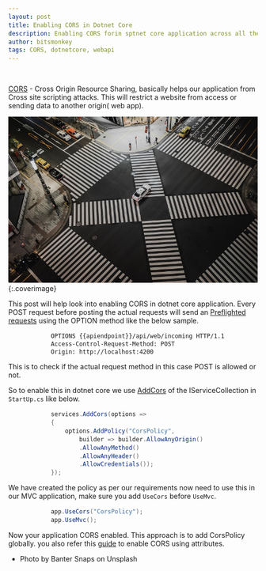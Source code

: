 ```yaml
---
layout: post
title: Enabling CORS in Dotnet Core
description: Enabling CORS forin sptnet core application across all the controllers globally
author: bitsmonkey
tags: CORS, dotnetcore, webapi
---
```


<br/>

[CORS](https://developer.mozilla.org/en-US/docs/Web/HTTP/CORS) - Cross Origin Resource Sharing, basically helps our application from Cross site scripting attacks. This will restrict a website from access or sending data to another origin( web app).

![Photo by Banter Snaps on Unsplash](/../img/corsdotnetcore.jpg){:.coverimage}

This post will help look into enabling CORS in dotnet core application. Every POST request before posting the actual requests will send an [Preflighted requests](https://developer.mozilla.org/en-US/docs/Web/HTTP/CORS#Preflighted_requests) using the OPTION method like the below sample.

```
            OPTIONS {{apiendpoint}}/api/web/incoming HTTP/1.1
            Access-Control-Request-Method: POST
            Origin: http://localhost:4200
```

This is to check if the actual request method in this case POST is allowed or not.

So to enable this in dotnet core we use [AddCors](https://docs.microsoft.com/en-us/dotnet/api/microsoft.extensions.dependencyinjection.mvccorsmvccorebuilderextensions.addcors?view=aspnetcore-2.2) of the IServiceCollection in `StartUp.cs` like below.

```csharp
            services.AddCors(options =>
            {
                options.AddPolicy("CorsPolicy",
                    builder => builder.AllowAnyOrigin()
                    .AllowAnyMethod()
                    .AllowAnyHeader()
                    .AllowCredentials());
            });
```

We have created the policy as per our requirements now need to use this in our MVC application, make sure you add `UseCors` before `UseMvc`.

```csharp
            app.UseCors("CorsPolicy");
            app.UseMvc();
```

Now your application CORS enabled. This approach is to add CorsPolicy globally. you also refer this [guide](https://docs.microsoft.com/en-us/aspnet/core/security/cors?view=aspnetcore-2.2#enable-cors-with-attributes) to enable CORS using attributes.

- Photo by Banter Snaps on Unsplash